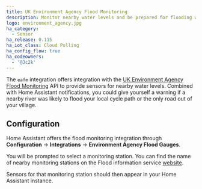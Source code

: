 ```yaml
---
title: UK Environment Agency Flood Monitoring
description: Monitor nearby water levels and be prepared for flooding with the UK Environment Agency API integration.
logo: environment_agency.jpg
ha_category:
  - Sensor
ha_release: 0.115
ha_iot_class: Cloud Polling
ha_config_flow: true
ha_codeowners:
  - '@Jc2k'
---
```


The `eafm` integration offers integration with the [UK Environment Agency Flood Monitoring](https://flood-warning-information.service.gov.uk/) API to provide sensors for nearby water levels. Combined with Home Assistant notifications, you could give yourself a warning if a nearby river was likely to flood your local cycle path or the only road out of your village.

## Configuration

Home Assistant offers the flood monitoring integration through **Configuration** -> **Integrations** -> **Environment Agency Flood Gauges**.

You will be prompted to select a monitoring station. You can find the name of nearby monitoring stations on the Flood information service [website](https://flood-warning-information.service.gov.uk/river-and-sea-levels).

Sensors for that monitoring station should then appear in your Home Assistant instance.
